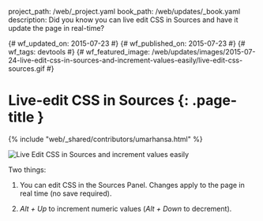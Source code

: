 project_path: /web/_project.yaml book_path: /web/updates/_book.yaml description: Did you know you can live edit CSS in Sources and have it update the page in real-time?

{# wf_updated_on: 2015-07-23 #} {# wf_published_on: 2015-07-23 #} {# wf_tags: devtools #} {# wf_featured_image: /web/updates/images/2015-07-24-live-edit-css-in-sources-and-increment-values-easily/live-edit-css-sources.gif #}

# Live-edit CSS in Sources {: .page-title }

{% include "web/_shared/contributors/umarhansa.html" %}

<img src="/web/updates/images/2015-07-24-live-edit-css-in-sources-and-increment-values-easily/live-edit-css-sources.gif" alt="Live Edit CSS in Sources and increment values easily" />

Two things:

<ol>
  
<li>You can edit CSS in the Sources Panel. Changes apply to the page in real time (no save required).</li>
  
  <li>
    
<em>Alt + Up</em> to increment numeric values (<em>Alt + Down</em> to decrement).
  </li>
</ol>